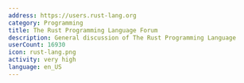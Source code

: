 ```yaml
---
address: https://users.rust-lang.org
category: Programming
title: The Rust Programming Language Forum
description: General discussion of The Rust Programming Language
userCount: 16930
icon: rust-lang.png
activity: very high
language: en_US
---
```

